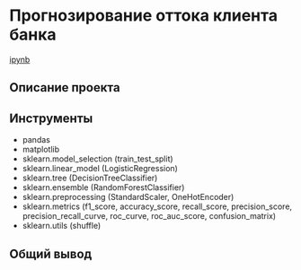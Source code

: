 # Прогнозирование оттока клиента банка
[ipynb](https://github.com/SeleznevVA/Portfolio/blob/3f63b38a53766e8219f04975269fd8057a876551/%D0%9F%D1%80%D0%BE%D0%B3%D0%BD%D0%BE%D0%B7%D0%B8%D1%80%D0%BE%D0%B2%D0%B0%D0%BD%D0%B8%D0%B5%20%D0%BE%D1%82%D1%82%D0%BE%D0%BA%D0%B0%20%D0%BA%D0%BB%D0%B8%D0%B5%D0%BD%D1%82%D0%B0%20%D0%B1%D0%B0%D0%BD%D0%BA%D0%B0/%D0%9F%D1%80%D0%BE%D0%B3%D0%BD%D0%BE%D0%B7%D0%B8%D1%80%D0%BE%D0%B2%D0%B0%D0%BD%D0%B8%D0%B5%20%D0%BE%D1%82%D1%82%D0%BE%D0%BA%D0%B0%20%D0%BA%D0%BB%D0%B8%D0%B5%D0%BD%D1%82%D0%B0%20%D0%B1%D0%B0%D0%BD%D0%BA%D0%B0.ipynb)
## Описание проекта

## Инструменты 
* pandas
* matplotlib
* sklearn.model_selection (train_test_split)
* sklearn.linear_model (LogisticRegression)
* sklearn.tree (DecisionTreeClassifier)
* sklearn.ensemble (RandomForestClassifier)
* sklearn.preprocessing (StandardScaler, OneHotEncoder) 
* sklearn.metrics (f1_score, accuracy_score, recall_score, precision_score, precision_recall_curve, roc_curve, roc_auc_score, confusion_matrix)
* sklearn.utils (shuffle)

## Общий вывод 
